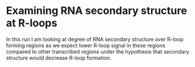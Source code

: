 # Examining RNA secondary structure at R-loops

In this run I am looking at degree of RNA secondary structure over
R-loop forming regions as we expect lower R-loop signal in these regions
compared to other transcribed regions under the hypothesis that secondary
structure would decrease R-loop formation.